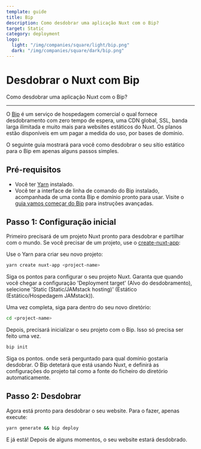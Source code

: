 ```yaml
---
template: guide
title: Bip
description: Como desdobrar uma aplicação Nuxt com o Bip?
target: Static
category: deployment
logo:
  light: "/img/companies/square/light/bip.png"
  dark: "/img/companies/square/dark/bip.png"
---
```

# Desdobrar o Nuxt com Bip

Como desdobrar uma aplicação Nuxt com o Bip?

---

O [Bip](https://bip.sh) é um serviço de hospedagem comercial o qual fornece desdobramento com zero tempo de espera, uma CDN global, SSL, banda larga ilimitada e muito mais para websites estáticos do Nuxt. Os planos estão disponíveis em um pagar a medida do uso, por bases de domínio.

O seguinte guia mostrará para você como desdobrar o seu sítio estático para o Bip em apenas alguns passos simples.

## Pré-requisitos

- Você ter [Yarn](https://yarnpkg.com/getting-started/install) instalado.
- Você ter a interface de linha de comando do Bip instalado, acompanhada de uma conta Bip e domínio pronto para usar. Visite o [guia vamos começar do Bip](https://bip.sh/getstarted) para instruções avançadas.

## Passo 1: Configuração inicial

Primeiro precisará de um projeto Nuxt pronto para desdobrar e partilhar com o mundo. Se você precisar de um projeto, use o [create-nuxt-app](https://github.com/nuxt/create-nuxt-app):

Use o Yarn para criar seu novo projeto:

```bash
yarn create nuxt-app <project-name>
```

Siga os pontos para configurar o seu projeto Nuxt. Garanta que quando você chegar a configuração 'Deployment target' (Alvo do desdobramento), selecione 'Static (Static/JAMstack hosting)' (Estático (Estático/Hospedagem JAMstack)).

Uma vez completa, siga para dentro do seu novo diretório:

```bash
cd <project-name>
```

Depois, precisará inicializar o seu projeto com o Bip. Isso só precisa ser feito uma vez.

```bash
bip init
```

Siga os pontos. onde será perguntado para qual domínio gostaria desdobrar. O Bip detetará que está usando Nuxt, e definirá as configurações do projeto tal como a fonte do ficheiro do diretório automaticamente.

## Passo 2: Desdobrar

Agora está pronto para desdobrar o seu website. Para o fazer, apenas execute:

```bash
yarn generate && bip deploy
```

E já está! Depois de alguns momentos, o seu website estará desdobrado.

